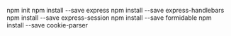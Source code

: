 







npm init
npm install --save express
npm install --save express-handlebars
npm install --save express-session
npm install --save formidable
npm install --save cookie-parser





